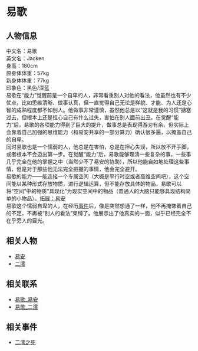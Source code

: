 # 易歌

## 人物信息

中文名：易歌  
英文名：Jacken  
身高：180cm  
原身体体重：57kg  
新身体体重：77kg  
印象色：黑色/深蓝  
易歌在“能力”觉醒前是一个自卑的人，非常看重别人对他的看法，他虽然也有不少优点，比如思维清晰、做事认真，但一直觉得自己无论是样貌、才能、为人还是心智的成熟程度都不如别人。他做事非常谨慎，虽然他总是以“这就是我的习惯”搪塞过去，但根本上还是担心自己有什么过失，害怕在别人面前出丑。在觉醒“能力”后，易歌的各项能力得到了巨大的提升，做事总是表现得游刃有余，但实际上会靠着自己加强的思维能力（和易安共享的一部分算力）确认很多遍，以掩盖自己的自卑。  
同时易歌也是一个懦弱的人，他总是在害怕，总是在担心失误，所以放不开手脚，或者根本不会迈出第一步。在觉醒“能力”后，易歌能够理清一些复杂的事，一些事几乎完全在他的掌握之中（当然少不了易安的协助），所以他能自如地处理这些事情，但是对于那些他无法完全把握的事情，他会完全避开。  
易歌的能力——能连接一个专属空间（大概是平行时空或者高维空间吧），这个空间能以某种形式存放物质，进行逻辑运算，但不能存放具体的物品，易歌可以将“空间”中的物质“具现化”为现实空间中的物品（普通人的大脑只能够具现结构简单的小物品）。[拓展：易安](./易安.md)  
易歌这个懦弱自卑的人，在经历[事件](Null)后，像是突然想通了一样，他不再掩饰着自己的不足，不再被“别人的看法”束缚了。他展示出了他真实的一面，似乎已经完全不在乎旁人的目光。  

## 相关人物

* [易安](./易安.md)
* [二澪](./二澪.md)

## 相关联系

* [易歌_易安](../关系/易歌_易安.md)
* [易歌_二澪](../关系/易歌_二澪.md)

## 相关事件

* [二澪之死](../事件/二澪之死.md)
